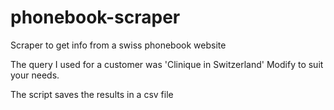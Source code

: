 # phonebook-scraper
Scraper to get info from a swiss phonebook website

The query I used for a customer was 'Clinique in Switzerland'
Modify to suit your needs.

The script saves the results in a csv file
